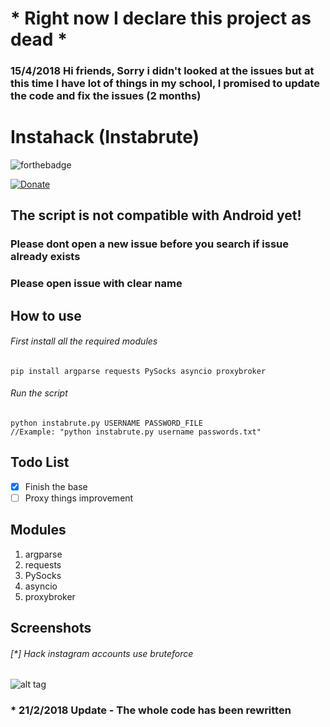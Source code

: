# * Right now I declare this project as dead *

### 15/4/2018 Hi friends, Sorry i didn't looked at the issues but at this time I have lot of things in my school, I promised to update the code and fix the issues (2 months)

# Instahack (Instabrute)
![forthebadge](https://forthebadge.com/images/badges/made-with-python.svg)

[![Donate](https://img.shields.io/badge/Donate-PayPal-green.svg?style=flat-square)](https://www.paypal.com/cgi-bin/webscr?cmd=_s-xclick&hosted_button_id=ARVABYAUX3NPC)

## The script is not compatible with Android yet! 

### Please dont open a new issue before you search if issue already exists
### Please open issue with clear name

## How to use
###### First install all the required modules
```
pip install argparse requests PySocks asyncio proxybroker
```
###### Run the script
```
python instabrute.py USERNAME PASSWORD_FILE
//Example: "python instabrute.py username passwords.txt"
```
## Todo List
- [x] Finish the base
- [ ] Proxy things improvement

## Modules
1. argparse
2. requests
3. PySocks
4. asyncio
5. proxybroker

## Screenshots
###### [*] Hack instagram accounts use bruteforce
![alt tag](https://raw.githubusercontent.com/avramit/instahack/master/screenshot.png)

### * 21/2/2018 Update - The whole code has been rewritten
